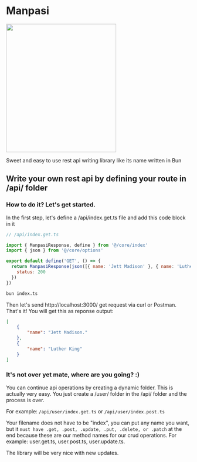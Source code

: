 # Manpasi

<img src="https://github.com/BahlulHasanli/manpasi/assets/15572553/259f9f6f-f297-4a18-953b-b9ee9d170196" width="300" height="350">

Sweet and easy to use rest api writing library like its name written in Bun


## Write your own rest api by defining your route in /api/ folder

###  How to do it? Let's get started.

In the first step, let's define a /api/index.get.ts file and add this code block in it

```js
// /api/index.get.ts

import { ManpasiResponse, define } from '@/core/index'
import { json } from '@/core/options'

export default define('GET', () => {
  return ManpasiResponse(json([{ name: 'Jett Madison' }, { name: 'Luther King' }]), {
    status: 200
  })
})
```
```sh
bun index.ts
```

Then let's send http://localhost:3000/ get request via curl or Postman. That's it! You will get this as reponse output:
```json
[
    {
        "name": "Jett Madison."
    },
    {
        "name": "Luther King"
    }
]
```


### It's not over yet mate, where are you going? :) 

You can continue api operations by creating a dynamic folder. This is actually very easy. You just create a /user/ folder in the /api/ folder and the process is over.

For example: `/api/user/index.get.ts` or `/api/user/index.post.ts`

Your filename does not have to be "index", you can put any name you want, but it `must have .get, .post, .update, .put, .delete, or .patch` at the end because these are our method names for our crud operations. For example: user.get.ts, user.post.ts, user.update.ts.

The library will be very nice with new updates.
